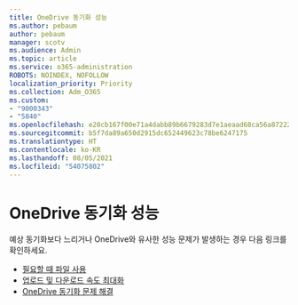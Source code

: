 ```yaml
---
title: OneDrive 동기화 성능
ms.author: pebaum
author: pebaum
manager: scotv
ms.audience: Admin
ms.topic: article
ms.service: o365-administration
ROBOTS: NOINDEX, NOFOLLOW
localization_priority: Priority
ms.collection: Adm_O365
ms.custom:
- "9000343"
- "5840"
ms.openlocfilehash: e20cb167f00e71a4dabb89b6679283d7e1aeaad68ca56a87222fb3d61f7dc6f5
ms.sourcegitcommit: b5f7da89a650d2915dc652449623c78be6247175
ms.translationtype: HT
ms.contentlocale: ko-KR
ms.lasthandoff: 08/05/2021
ms.locfileid: "54075802"
---
```

# <a name="onedrive-sync-performance"></a>OneDrive 동기화 성능

예상 동기화보다 느리거나 OneDrive와 유사한 성능 문제가 발생하는 경우 다음 링크를 확인하세요.

- [필요할 때 파일 사용](https://support.office.com/article/0e6860d3-d9f3-4971-b321-7092438fb38e)
- [업로드 및 다운로드 속도 최대화](https://support.microsoft.com/office/8eeadfb8-501f-406d-997b-98ab6ff67f43?ui=en-us&rs=en-us&ad=us)
- [OneDrive 동기화 문제 해결](https://support.office.com/article/0899b115-05f7-45ec-95b2-e4cc8c4670b2)
